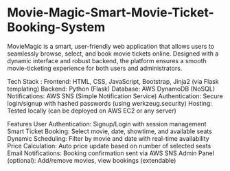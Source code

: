 # Movie-Magic-Smart-Movie-Ticket-Booking-System

MovieMagic is a smart, user-friendly web application that allows users to seamlessly browse, select, and book movie tickets online. Designed with a dynamic interface and robust backend, the platform ensures a smooth movie-ticketing experience for both users and administrators.

Tech Stack : Frontend: HTML, CSS, JavaScript, Bootstrap, Jinja2 (via Flask templating) Backend: Python (Flask) Database: AWS DynamoDB (NoSQL) Notifications: AWS SNS (Simple Notification Service) Authentication: Secure login/signup with hashed passwords (using werkzeug.security) Hosting: Tested locally (can be deployed on AWS EC2 or any server)

Features User Authentication: Signup/Login with session management Smart Ticket Booking: Select movie, date, showtime, and available seats Dynamic Scheduling: Filter by movie and date with real-time availability Price Calculation: Auto price update based on number of selected seats Email Notifications: Booking confirmation sent via AWS SNS Admin Panel (optional): Add/remove movies, view bookings (extendable)
